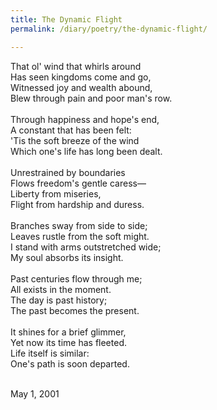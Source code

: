 ```yaml
---
title: The Dynamic Flight
permalink: /diary/poetry/the-dynamic-flight/

---
```

<div class="poetry">

That ol' wind that whirls around<br/>
Has seen kingdoms come and go,<br/>
Witnessed joy and wealth abound,<br/>
Blew through pain and poor man's row.<br/>
<br/>
Through happiness and hope's end,<br/>
A constant that has been felt:<br/>
'Tis the soft breeze of the wind<br/>
Which one's life has long been dealt.<br/>
<br/>
Unrestrained by boundaries<br/>
Flows freedom's gentle caress—<br/>
Liberty from miseries,<br/>
Flight from hardship and duress.<br/>
<br/>
Branches sway from side to side;<br/>
Leaves rustle from the soft might.<br/>
I stand with arms outstretched wide;<br/>
My soul absorbs its insight.<br/>
<br/>
Past centuries flow through me;<br/>
All exists in the moment.<br/>
The day is past history;<br/>
The past becomes the present.<br/>
<br/>
It shines for a brief glimmer,<br/>
Yet now its time has fleeted.<br/>
Life itself is similar:<br/>
One's path is soon departed.<br/>
<br/>

<div class="poetry_date">May 1, 2001</div>



</div>

